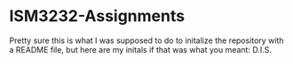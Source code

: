 # ISM3232-Assignments
Pretty sure this is what I was supposed to do to initalize the repository with a README file, but here are my initals if that was what you meant: D.I.S.
